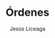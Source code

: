 ---
title: "Órdenes"
year: 2022
thumbnail: "assets/img/Logo-ommgto.png"
topic: "Teoría de Números"
file: "assets/pdf/Ordenes.pdf"
author: "Jesús Liceaga"
level: "Intermedio"
alttext: "Pon un orden; digo, sabemos que existe."
---